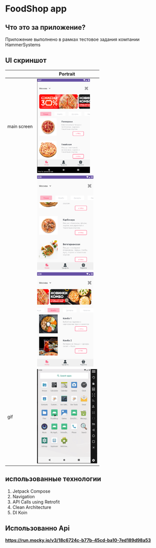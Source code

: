 # FoodShop app


## Что это за приложение?

Приложение выполнено в рамках тестовое задания компании HammerSystems

## UI скриншот


|                   | Portrait                                                     | 
|-------------------|--------------------------------------------------------------|
| main screen       | <img src="assets/main-screen1.png" height="300">             |                                                                       |
|                   | <img src="assets/main-screen2.png" height="300">             |                                                                       |
|                   | <img src="assets/main-screen3.png" height="300">             |                                                                       |
| gif               | <img src="assets/foodshop-mainscreen.gif"  height="300">     |                                                                       |

## использованные технологии

1. Jetpack Compose
2. Navigation
3. API Calls using Retrofit
4. Clean Architecture
5. DI Koin

## Использованно Api

**https://run.mocky.io/v3/18c6724c-b77b-45cd-ba10-7ed189d98a53**


